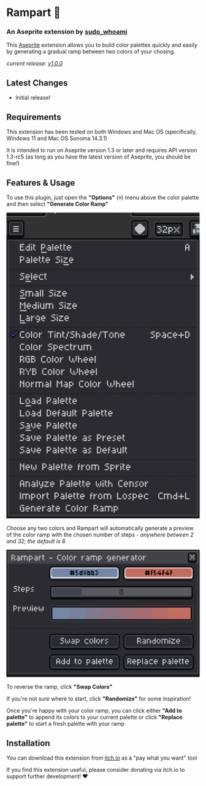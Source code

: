 # Rampart 🏰
### An Aseprite extension by [sudo_whoami](https://sudo-whoami.itch.io)

This [Aseprite](https://aseprite.org) extension allows you to build color palettes quickly and easily by generating a gradual ramp between two colors of your chosing.

*current release: [v1.0.0](https://sudo-whoami.itch.io/rampart)*

## Latest Changes
- Initial release!

## Requirements

This extension has been tested on both Windows and Mac OS (specifically, Windows 11 and Mac OS Sonoma 14.3.1)

It is intended to run on Aseprite version 1.3 or later and requires API version 1.3-rc5 (as long as you have the latest version of Aseprite, you should be fine!)

## Features & Usage
To use this plugin, just open the **"Options"** (≡) menu above the color palette and then select **"Generate Color Ramp"**

<img src="./screenshots/menu.png"></img>

Choose any two colors and Rampart will automatically generate a preview of the color ramp with the chosen number of steps - *anywhere between 2 and 32; the default is 8*

<img src="./screenshots/main.png"></img>

To reverse the ramp, click **"Swap Colors"**

If you're not sure where to start, click **"Randomize"** for some inspiration!

Once you're happy with your color ramp, you can click either **"Add to palette"** to append its colors to your current palette or click **"Replace palette"** to start a fresh palette with your ramp

## Installation
You can download this extension from [itch.io](https://sudo-whoami.itch.io/rampart) as a "pay what you want" tool

If you find this extension useful, please consider donating via itch.io to support further development! &hearts;
